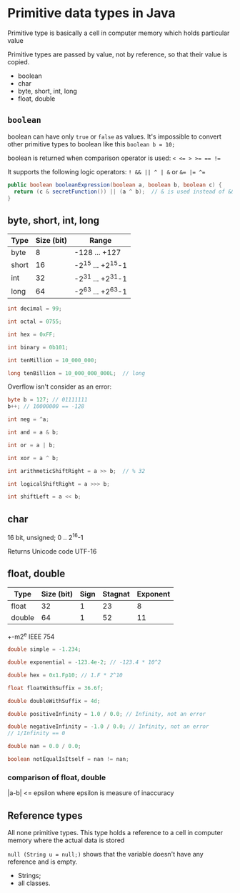 # Primitive data types in Java

Primitive type is basically a cell in computer memory which holds particular value

Primitive types are passed by value, not by reference, so that their value is copied.

 - boolean
 - char
 - byte, short, int, long
 - float, double

## `boolean`

boolean can have only `true` or `false` as values. It's impossible to convert other primitive types to boolean like this `boolean b = 10;`

boolean is returned when comparison operator is used: `< <= > >= == !=`

It supports the following logic operators: `! && || ^ | &` or `&= |= ^=`

```java
public boolean booleanExpression(boolean a, boolean b, boolean c) {
  return (c & secretFunction()) || (a ^ b);  // & is used instead of && because secretFunction() should always be called
}
```

## byte, short, int, long

Type  | Size (bit) | Range
----- | ----- | -----
byte  |   8   | -128 ... +127
short |  16   | -2<sup>15</sup> ... +2<sup>15</sup>-1
int   |  32   | -2<sup>31</sup> ... +2<sup>31</sup>-1
long  |  64   | -2<sup>63</sup> ... +2<sup>63</sup>-1

```java
int decimal = 99;

int octal = 0755;

int hex = 0xFF;

int binary = 0b101;

int tenMillion = 10_000_000;

long tenBillion = 10_000_000_000L;  // long
```

Overflow isn't consider as an error:
```java
byte b = 127; // 01111111
b++; // 10000000 == -128
```

```java
int neg = ^a;

int and = a & b;

int or = a | b;

int xor = a ^ b;

int arithmeticShiftRight = a >> b;  // % 32

int logicalShiftRight = a >>> b;

int shiftLeft = a << b;
```

## char

16 bit, unsigned; 0 .. 2<sup>16</sup>-1

Returns Unicode code UTF-16

## float, double


Type | Size (bit) | Sign | Stagnat | Exponent 
----- | ----- | ----- | ----- | -----
float | 32 | 1 | 23 | 8
double | 64 | 1 | 52 | 11

+-m2<sup>e</sup> IEEE 754

```java
double simple = -1.234;

double exponential = -123.4e-2; // -123.4 * 10^2

double hex = 0x1.Fp10; // 1.F * 2^10

float floatWithSuffix = 36.6f;

double doubleWithSuffix = 4d;
```

```java
double positiveInfinity = 1.0 / 0.0; // Infinity, not an error

double negativeInfinity = -1.0 / 0.0; // Infinity, not an error
// 1/Infinity == 0

double nan = 0.0 / 0.0;

boolean notEqualIsItself = nan != nan;
```

### comparison of float, double

|a-b| <= epsilon where epsilon is measure of inaccuracy

## Reference types

All none primitive types. This type holds a reference to a cell in computer memory where the actual data is stored

`null (String u = null;)` shows that the variable doesn't have any reference and is empty.

 - Strings;
 - all classes.